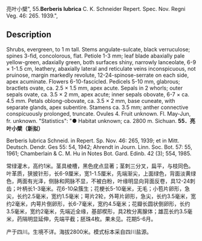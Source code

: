 亮叶小檗",
55.**Berberis lubrica** C. K. Schneider Repert. Spec. Nov. Regni Veg. 46: 265. 1939.",

## Description
Shrubs, evergreen, to 1 m tall. Stems angulate-sulcate, black verruculose; spines 3-fid, concolorous, flat. Petiole 1-3 mm; leaf blade abaxially pale yellow-green, adaxially green, both surfaces shiny, narrowly lanceolate, 6-9 × 1-1.5 cm, leathery, abaxially lateral and reticulate veins inconspicuous, not pruinose, margin markedly revolute, 12-24-spinose-serrate on each side, apex acuminate. Flowers 6-10-fascicled. Pedicels 5-10 mm, glabrous; bractlets ovate, ca. 2.5 × 1.5 mm, apex acute. Sepals in 2 whorls; outer sepals ovate, ca. 3.5 × 2 mm, apex acute; inner sepals obovate, 6-7 × ca. 4.5 mm. Petals oblong-obovate, ca. 3.5 × 2 mm, base cuneate, with separate glands, apex subentire. Stamens ca. 3.5 mm; anther connective conspicuously prolonged, truncate. Ovules 4. Fruit unknown. Fl. May-Jun, fr. unknown.
  "Statistics": "● Habitat unknown; ca. 2800 m. Sichuan.
**55．亮叶小檗（新拟）**

Berberis lubrica Schneid. in Repert. Sp. Nov. 46: 265, 1939; et in Mitt. Deutsch. Dendr. Ges 55: 54, 1942; Ahrendt in Journ. Linn. Soc. Bot. 57: 55, 1961; Chamberlain & C. M. Hu in Notes Bot. Gard. Edinb. 42 (3); 554, 1985.

常绿灌木，高约1米。茎具棱槽，黑色疣点显著；茎刺三分叉，扁平，与枝同色。叶革质，狭披针形，长6-9厘米，宽1-1.5厘米，先端渐尖，上面绿色，背面淡黄绿色，两面有光泽，侧脉和网脉不显，不被白粉，叶缘明显向背面反卷，具12-24刺齿；叶柄长1-3毫米。花6-10朵簇生；花梗长5-10毫米，无毛；小苞片卵形，急尖，长约2.5毫米，宽约1.5毫米；萼片2轮，外萼片卵形，急尖，长约3.5毫米，宽约2毫米，内萼片倒卵形，长6-7毫米，宽约4.5毫米；花瓣长圆状倒卵形，长约3.5毫米，宽约2毫米，先端近全缘，基部楔形，具2枚分离腺体；雄蕊长约3.5毫米，药隔明显延伸，先端平截；胚珠4枚。果未见。花期5-6月。

产于四川。生境不详。海拔2800米。模式标本采自四川盐源。
